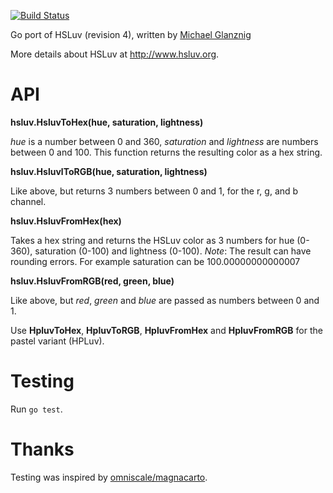 [![Build Status](https://travis-ci.org/hsluv/hsluv-go.svg?branch=master)](https://travis-ci.org/hsluv/hsluv-go)

Go port of HSLuv (revision 4), written by [Michael Glanznig](https://github.com/nebulon42)

More details about HSLuv at http://www.hsluv.org.

# API

**hsluv.HsluvToHex(hue, saturation, lightness)**

*hue* is a number between 0 and 360, *saturation* and *lightness* are numbers between 0 and 100. This function returns the resulting color as a hex string.

**hsluv.HsluvlToRGB(hue, saturation, lightness)**

Like above, but returns 3 numbers between 0 and 1, for the r, g, and b channel.

**hsluv.HsluvFromHex(hex)**

Takes a hex string and returns the HSLuv color as 3 numbers for hue (0-360), saturation (0-100) and lightness (0-100).
_Note_: The result can have rounding errors. For example saturation can be 100.00000000000007

**hsluv.HsluvFromRGB(red, green, blue)**

Like above, but *red*, *green* and *blue* are passed as numbers between 0 and 1.

Use **HpluvToHex**, **HpluvToRGB**, **HpluvFromHex** and **HpluvFromRGB** for the pastel variant (HPLuv).

# Testing

Run `go test`.

# Thanks

Testing was inspired by [omniscale/magnacarto](https://github.com/omniscale/magnacarto).
